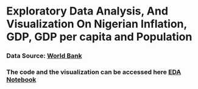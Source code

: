 # Exploratory Data Analysis, And Visualization On Nigerian Inflation, GDP, GDP per capita and Population
### Data Source: [World Bank](https://data.worldbank.org/country/NG)

### The code and the visualization can be accessed here [EDA Notebook](https://github.com/buhari15/EDA-Nigeria/blob/main/EDA-Nigeria.ipynb) 




